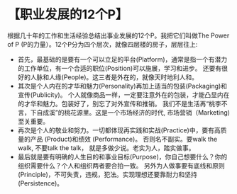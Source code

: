 # 【职业发展的12个P】

根据几十年的工作和生活经验总结出事业发展的12个P。我把它们叫做The Power of P (P的力量）。12个P分为四个层次，就像四层楼的房子，层层往上:
-	首先，最基础的是要有一个可以立足的平台(Platform)，通常是指一个有潜力的工作单位，有一个合适的职位(Position)可以施展，学习和进步。
还要有很好的人脉和人缘(People)。这三者是外在的，就像天时地利人和。
- 其次是个人内在的才华和魅力(Personality)再加上适当的包装(Packaging)和宣传(Publicity)。
个人就像商品一样，一定要注意外在的包装，才能凸显内在的才华和魅力。包装好了，别忘了对外宣传和推销。
我们不是生活再“桃李不言，下自成溪”的桃花源里。这是一个市场经济的时代, 市场营销（Marketing) 至关重要。
- 再次是个人的敬业和努力。一切都体现再实践和实战(Practice)中，要有高质量的产品 (Product)和绩效 (Performance)。
否则名不副实。要walk the walk, 不要talk the talk， 就是多做少说。老实为人，踏实做事。
-	最后就是要有明确的人生目的和事业目标(Purpose)，你自己想要什么？你的组织需要什么？个人和组织两者要合拍一致。
另外为人做事要有底线和原则(Principle)，不可失责，违规，犯法。实现理想还要靠耐力和坚持 (Persistence)。 
